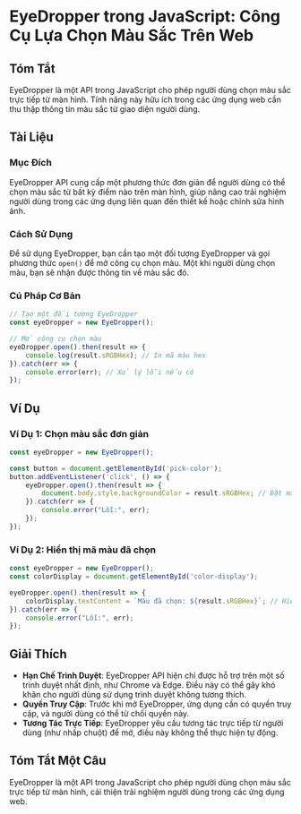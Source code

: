 <!--
Meta Description: # EyeDropper trong JavaScript: Công Cụ Lựa Chọn Màu Sắc Trên Web ## Tóm Tắt EyeDropper là một API trong JavaScript cho phép người dùng chọn màu sắc tr...
Meta Keywords: eyedropper, màu, chọn, người, dùng
-->

# EyeDropper trong JavaScript: Công Cụ Lựa Chọn Màu Sắc Trên Web

## Tóm Tắt
EyeDropper là một API trong JavaScript cho phép người dùng chọn màu sắc trực tiếp từ màn hình. Tính năng này hữu ích trong các ứng dụng web cần thu thập thông tin màu sắc từ giao diện người dùng.

## Tài Liệu
### Mục Đích
EyeDropper API cung cấp một phương thức đơn giản để người dùng có thể chọn màu sắc từ bất kỳ điểm nào trên màn hình, giúp nâng cao trải nghiệm người dùng trong các ứng dụng liên quan đến thiết kế hoặc chỉnh sửa hình ảnh.

### Cách Sử Dụng
Để sử dụng EyeDropper, bạn cần tạo một đối tượng EyeDropper và gọi phương thức `open()` để mở công cụ chọn màu. Một khi người dùng chọn màu, bạn sẽ nhận được thông tin về màu sắc đó.

### Cú Pháp Cơ Bản
```javascript
// Tạo một đối tượng EyeDropper
const eyeDropper = new EyeDropper();

// Mở công cụ chọn màu
eyeDropper.open().then(result => {
    console.log(result.sRGBHex); // In mã màu hex
}).catch(err => {
    console.error(err); // Xử lý lỗi nếu có
});
```

## Ví Dụ
### Ví Dụ 1: Chọn màu sắc đơn giản
```javascript
const eyeDropper = new EyeDropper();

const button = document.getElementById('pick-color');
button.addEventListener('click', () => {
    eyeDropper.open().then(result => {
        document.body.style.backgroundColor = result.sRGBHex; // Đặt màu nền theo màu đã chọn
    }).catch(err => {
        console.error("Lỗi:", err);
    });
});
```

### Ví Dụ 2: Hiển thị mã màu đã chọn
```javascript
const eyeDropper = new EyeDropper();
const colorDisplay = document.getElementById('color-display');

eyeDropper.open().then(result => {
    colorDisplay.textContent = `Màu đã chọn: ${result.sRGBHex}`; // Hiển thị mã màu
}).catch(err => {
    console.error("Lỗi:", err);
});
```

## Giải Thích
- **Hạn Chế Trình Duyệt**: EyeDropper API hiện chỉ được hỗ trợ trên một số trình duyệt nhất định, như Chrome và Edge. Điều này có thể gây khó khăn cho người dùng sử dụng trình duyệt không tương thích.
- **Quyền Truy Cập**: Trước khi mở EyeDropper, ứng dụng cần có quyền truy cập, và người dùng có thể từ chối quyền này.
- **Tương Tác Trực Tiếp**: EyeDropper yêu cầu tương tác trực tiếp từ người dùng (như nhấp chuột) để mở, điều này không thể thực hiện tự động.

## Tóm Tắt Một Câu
EyeDropper là một API trong JavaScript cho phép người dùng chọn màu sắc trực tiếp từ màn hình, cải thiện trải nghiệm người dùng trong các ứng dụng web.